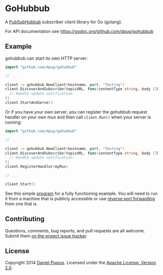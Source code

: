 GoHubbub
========

A [PubSubHubbub](https://pubsubhubbub.googlecode.com/) subscriber client library
for Go (golang).

For API documentation see https://godoc.org/github.com/dpup/gohubbub

Example
-------

gohubbub can start its own HTTP server:

```go
import "github.com/dpup/gohubbub"

// ...

client := gohubbub.NewClient(hostname, port, "Testing")
client.DiscoverAndSubscribe(topicURL, func(contentType string, body []byte) {
  // Handle update notification.
})
client.StartAndServe()
```

Or if you have your own server, you can register the gohubbub request handler on
your own mux and then call `client.Run()` when your server is running:

```go
import "github.com/dpup/gohubbub"

// ...

client := gohubbub.NewClient(hostname, port, "Testing")
client.DiscoverAndSubscribe(topicURL, func(contentType string, body []byte) {
  // Handle update notification.
})
client.RegisterHandler(myMux)

// ...

client.Start()

```

See this simple [program](./example/example.go) for a fully functioning example.
You will need to run it from a machine that is publicly accessible or use
[reverse port forwarding](https://medium.com/dev-tricks/220030f3c84a) from one
that is.


Contributing
------------
Questions, comments, bug reports, and pull requests are all welcome.  Submit
them [on the project issue tracker](https://github.com/dpup/gohubbub/issues/new).

License
-------
Copyright 2014 [Daniel Pupius](http://pupius.co.uk). Licensed under the
[Apache License, Version 2.0](http://www.apache.org/licenses/LICENSE-2.0).
